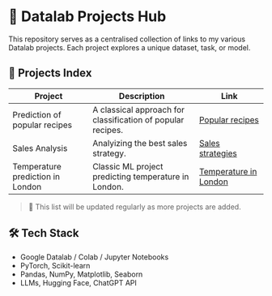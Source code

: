 # 🧪 Datalab Projects Hub

This repository serves as a centralised collection of links to my various Datalab projects. Each project explores a unique dataset, task, or model.

## 🔗 Projects Index

| Project | Description | Link                                                                                                                                |
|--------|-------------|-------------------------------------------------------------------------------------------------------------------------------------|
| Prediction of popular recipes | A classical approach for classification of popular recipes. | [Popular recipes](https://github.com/Mollfarenko/DataLab_HUB/blob/main/recipe%20site%20traffic%20(exam%20DS)/notebook.ipynb)              |
| Sales Analysis | Analyizing the best sales strategy. | [Sales strategies](https://github.com/Mollfarenko/DataLab_HUB/blob/main/product%20sale%20(exam%20DA)/notebook.ipynb)                      |
| Temperature prediction in London | Classic ML project predicting temperature in London. | [Temperature in London](https://github.com/Mollfarenko/DataLab_HUB/blob/main/predicting%20temperature%20in%20london/notebook.ipynb) |

> 📌 This list will be updated regularly as more projects are added.

## 🛠 Tech Stack
- Google Datalab / Colab / Jupyter Notebooks
- PyTorch, Scikit-learn
- Pandas, NumPy, Matplotlib, Seaborn
- LLMs, Hugging Face, ChatGPT API

